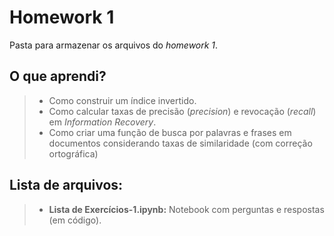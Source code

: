 # Homework 1

Pasta para armazenar os arquivos do *homework 1*.

## O que aprendi?

> - Como construir um índice invertido. 
> - Como calcular taxas de precisão (*precision*) e revocação (*recall*) em *Information Recovery*.
> - Como criar uma função de busca por palavras e frases em documentos considerando taxas de similaridade (com correção ortográfica) 

## Lista de arquivos:

> - **Lista de Exercícios-1.ipynb:** Notebook com perguntas e respostas (em código).  
